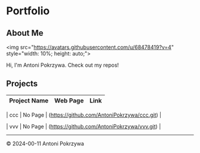 # Portfolio

## About Me

<img src="https://avatars.githubusercontent.com/u/68478419?v=4" style="width: 10%; height: auto;"\>

Hi, I'm Antoni Pokrzywa. Check out my repos\!

## Projects

| Project Name | Web Page | Link |
| :--- | :--- | :--- |


| ccc | No Page | (https://github.com/AntoniPokrzywa/ccc.git) |

| vvv | No Page | (https://github.com/AntoniPokrzywa/vvv.git) |

-----

© 2024-00-11 Antoni Pokrzywa